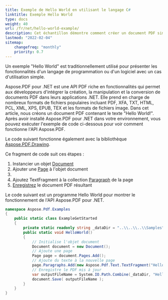 ```yaml
---
title: Exemple de Hello World en utilisant le langage C#
linktitle: Exemple Hello World
type: docs
weight: 40
url: /fr/net/hello-world-example/
description: Cet échantillon démontre comment créer un document PDF simple avec le texte Hello World en utilisant Aspose.PDF
lastmod: "2022-02-04"
sitemap:
    changefreq: "monthly"
    priority: 0.7
---
```

<script type="application/ld+json">
{
    "@context": "https://schema.org",
    "@type": "TechArticle",
    "headline": "Exemple de Hello World en utilisant le langage C#",
    "alternativeHeadline": "Exemple Aspose.PDF en C#",
    "author": {
        "@type": "Person",
        "givenName": "Andriy",
        "familyName": "Andrukhovskiy",
        "url":"https://www.linkedin.com/in/andruhovski/"
    },
    "genre": "génération de documents PDF",
    "keywords": "pdf, c#, génération de documents",
    "wordcount": "302",
    "proficiencyLevel":"Débutant",
    "publisher": {
        "@type": "Organization",
        "name": "Équipe de documentation Aspose.PDF",
        "url": "https://products.aspose.com/pdf",
        "logo": "https://www.aspose.cloud/templates/aspose/img/products/pdf/aspose_pdf-for-net.svg",
        "alternateName": "Aspose",
        "sameAs": [
            "https://facebook.com/aspose.pdf/",
            "https://twitter.com/asposepdf",
            "https://www.youtube.com/channel/UCmV9sEg_QWYPi6BJJs7ELOg/featured",
            "https://www.linkedin.com/company/aspose",
            "https://stackoverflow.com/questions/tagged/aspose",
            "https://aspose.quora.com/",
            "https://aspose.github.io/"
        ],
        "contactPoint": [
            {
                "@type": "ContactPoint",
                "telephone": "+1 903 306 1676",
                "contactType": "ventes",
                "areaServed": "US",
                "availableLanguage": "en"
            },
            {
                "@type": "ContactPoint",
                "telephone": "+44 141 628 8900",
                "contactType": "ventes",
                "areaServed": "GB",
                "availableLanguage": "en"
            },
            {
                "@type": "ContactPoint",
                "telephone": "+61 2 8006 6987",
                "contactType": "ventes",
                "areaServed": "AU",
                "availableLanguage": "en"
            }
        ]
    },
    "url": "http://docs.aspose.com/pdf/net/hello-world-example/",
    "mainEntityOfPage": {
        "@type": "WebPage",
        "@id": "http://docs.aspose.com/pdf/net/hello-world-example/"
    },
    "dateModified": "2022-02-04",
    "description": "Cet échantillon démontre comment créer un document PDF simple avec le texte Hello World en utilisant Aspose.PDF",
    "articleBody": "Un exemple de \"Hello World\" est traditionnellement utilisé pour introduire les fonctionnalités d'un langage de programmation ou d'un logiciel avec un cas d'utilisation simple.\nAspose.PDF pour .NET est une API PDF riche en fonctionnalités qui permet aux développeurs d'intégrer la création, la manipulation et la conversion de documents PDF dans leurs applications .NET. Elle prend en charge le travail avec de nombreux formats de fichiers populaires, y compris PDF, XFA, TXT, HTML, PCL, XML, XPS, EPUB, TEX et les formats de fichiers image. Dans cet article, nous créons un document PDF contenant le texte \"Hello World !\". Après avoir installé Aspose.PDF pour .NET dans votre environnement, vous pouvez exécuter l'échantillon de code ci-dessous pour voir comment fonctionne l'API Aspose.PDF.\nLe fragment de code suivant suit ces étapes :\n1. Instancier un objet Document\n2. Ajouter une Page à l'objet document\n3. Créer un TextFragment\n4. Ajouter TextFragment à la collection de Paragraphes de la page\n5. Sauvegarder le document PDF résultant\nLe fragment de code suivant est un programme Hello World pour montrer le fonctionnement de l'API Aspose.PDF pour .NET."
}
</script>
Un exemple "Hello World" est traditionnellement utilisé pour présenter les fonctionnalités d'un langage de programmation ou d'un logiciel avec un cas d'utilisation simple.

Aspose.PDF pour .NET est une API PDF riche en fonctionnalités qui permet aux développeurs d'intégrer la création, la manipulation et la conversion de documents PDF dans leurs applications .NET. Elle prend en charge de nombreux formats de fichiers populaires incluant PDF, XFA, TXT, HTML, PCL, XML, XPS, EPUB, TEX et les formats de fichiers image. Dans cet article, nous créons un document PDF contenant le texte "Hello World!". Après avoir installé Aspose.PDF pour .NET dans votre environnement, vous pouvez exécuter l'exemple de code ci-dessous pour voir comment fonctionne l'API Aspose.PDF.

Le code suivant fonctionne également avec la bibliothèque [Aspose.PDF.Drawing](/pdf/fr/net/drawing/).

Ce fragment de code suit ces étapes :

1. Instancier un objet [Document](https://reference.aspose.com/pdf/net/aspose.pdf/document)
1. Ajouter une [Page](https://reference.aspose.com/pdf/net/aspose.pdf/page) à l'objet document
1.
1. Ajoutez TextFragment à la collection [Paragraph](https://reference.aspose.com/pdf/net/aspose.pdf/page/properties/paragraphs) de la page
1. [Enregistrez](https://reference.aspose.com/pdf/net/aspose.pdf.document/save/methods/4) le document PDF résultant

Le code suivant est un programme Hello World pour montrer le fonctionnement de l'API Aspose.PDF pour .NET.

```csharp
namespace Aspose.Pdf.Examples
{
    public static class ExampleGetStarted
    {
        private static readonly string _dataDir = "..\\..\\..\\Samples";
        public static void HelloWorld()
        {
            // Initialise l'objet document
            Document document = new Document();
            // Ajoute une page
            Page page = document.Pages.Add();
            // Ajoute du texte à la nouvelle page
            page.Paragraphs.Add(new Aspose.Pdf.Text.TextFragment("Hello World!"));
            // Enregistre le PDF mis à jour
            var outputFileName = System.IO.Path.Combine(_dataDir, "HelloWorld_out.pdf");
            document.Save( outputFileName );
        }
    }
}
```
